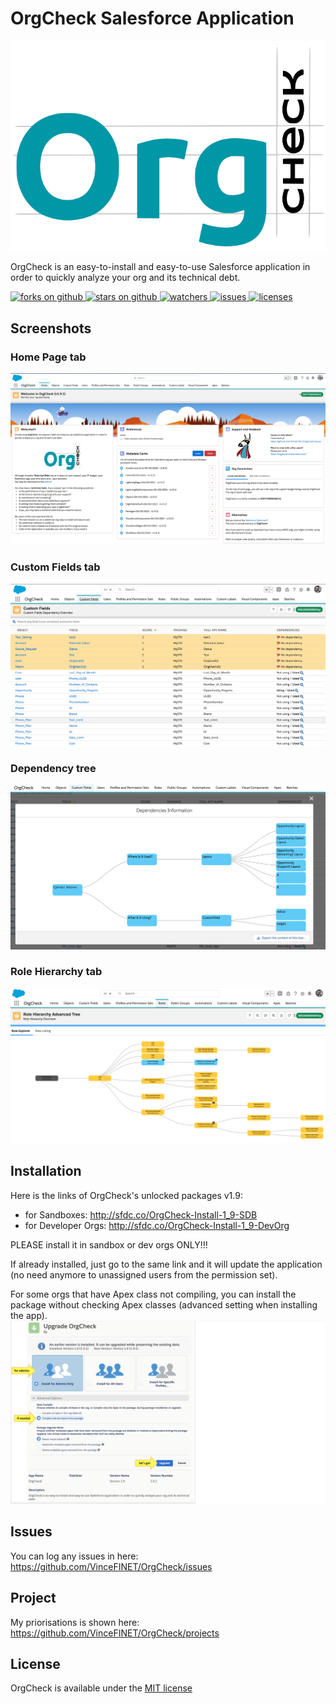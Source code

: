 # OrgCheck Salesforce Application

![OrgCheck Logo](/docs/assets/pngs/Logo.png)

OrgCheck is an easy-to-install and easy-to-use Salesforce application in order to quickly analyze your org and its technical debt.

<a href="https://github.com/VinceFINET/OrgCheck/network/members">
  <img alt="forks on github" src="https://img.shields.io/github/forks/VinceFINET/OrgCheck?style=flat-square&logoColor=blue">
</a>
<a href="https://github.com/VinceFINET/OrgCheck/stargazers">
  <img alt="stars on github" src="https://img.shields.io/github/stars/VinceFINET/OrgCheck?style=flat-square">
</a>
<a href="https://github.com/VinceFINET/OrgCheck/watchers">
  <img alt="watchers" src="https://img.shields.io/github/watchers/VinceFINET/OrgCheck?style=flat-square">
</a>
<a href="https://github.com/VinceFINET/OrgCheck/issues">
  <img alt="issues" src="https://img.shields.io/github/issues-raw/VinceFINET/OrgCheck?style=flat-square">
</a>
<a href="https://opensource.org/licenses/MIT">
  <img alt="licenses" src="https://img.shields.io/badge/License-MIT-yellow.svg">
</a>

## Screenshots

### Home Page tab
![Home Page tab screenshot](/docs/images/screenshots/OrgCheck-v1.9.1-Screenshot1.png)

### Custom Fields tab
![Custom Fields tab screenshot](/docs/images/screenshots/OrgCheck-v1.9.2-Screenshot2.png)

### Dependency tree 
![Dependency tree screenshot](/docs/images/screenshots/OrgCheck-v1.9.2-Screenshot3.png)

### Role Hierarchy tab
![Role Hierarchy tab screenshot](/docs/images/screenshots/OrgCheck-v1.9.1-Screenshot4.png)


## Installation

Here is the links of OrgCheck's unlocked packages v1.9:
- for Sandboxes: http://sfdc.co/OrgCheck-Install-1_9-SDB
- for Developer Orgs: http://sfdc.co/OrgCheck-Install-1_9-DevOrg

PLEASE install it in sandbox or dev orgs ONLY!!!

If already installed, just go to the same link and it will update the application (no need anymore to unassigned users from the permission set).

For some orgs that have Apex class not compiling, you can install the package without checking Apex classes (advanced setting when installing the app).
![Installation Notice screenshot](/docs/images/screenshots/OrgCheck-v1.9.1-Screenshot5.png)


## Issues

You can log any issues in here:
https://github.com/VinceFINET/OrgCheck/issues


## Project

My priorisations is shown here:
https://github.com/VinceFINET/OrgCheck/projects


## License

OrgCheck is available under the [MIT license](LICENSE.md)
